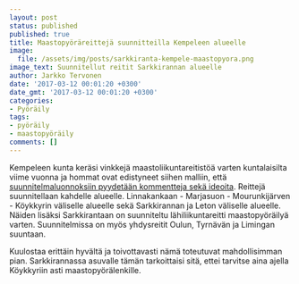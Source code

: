 ```yaml
---
layout: post
status: published
published: true
title: Maastopyöräreittejä suunnitteilla Kempeleen alueelle
image:
  file: /assets/img/posts/sarkkiranta-kempele-maastopyora.png
image_text: Suunnitellut reitit Sarkkirannan alueelle
author: Jarkko Tervonen
date: '2017-03-12 00:01:20 +0300'
date_gmt: '2017-03-12 00:01:20 +0300'
categories:
- Pyöräily
tags:
- pyöräily
- maastopyöräily
comments: []
---
```

Kempeleen kunta keräsi vinkkejä maastoliikuntareitistöä varten kuntalaisilta viime vuonna ja hommat ovat edistyneet siihen malliin, että [suunnitelmaluonnoksiin pyydetään kommentteja sekä ideoita](http://www.kempele.fi/ajankohtaista/vapaa-aika-ja-liikunta/maastoliikuntareitiston-suunnitelmaluonnoksiin-pyydetaan-kommentteja-ja-ideoita.html). Reittejä suunnitellaan kahdelle alueelle. Linnakankaan - Marjasuon - Mourunkijärven - Köykkyrin väliselle alueelle sekä Sarkkirannan ja Leton väliselle alueelle. Näiden lisäksi Sarkkirantaan on suunniteltu lähiliikuntareitti maastopyöräilyä varten. Suunnitelmissa on myös yhdysreitit Oulun, Tyrnävän ja Limingan suuntaan.

Kuulostaa erittäin hyvältä ja toivottavasti nämä toteutuvat mahdollisimman pian. Sarkkirannassa asuvalle tämän tarkoittaisi sitä, ettei tarvitse aina ajella Köykkyriin asti maastopyörälenkille.
